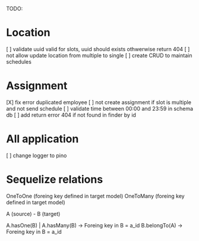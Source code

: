 TODO:

# Location

[ ] validate uuid valid for slots, uuid should exists othwerwise return 404
[ ] not allow update location from multiple to single
[ ] create CRUD to maintain schedules

# Assignment

[X] fix error duplicated employee
[ ] not create assignment if slot is multiple and not send schedule
[ ] validate time between 00:00 and 23:59 in schema db
[ ] add return error 404 if not found in finder by id

# All application

[ ] change logger to pino

# Sequelize relations

OneToOne (foreing key defined in target model)
OneToMany (foreing key defined in target model)

A (source) - B (target)

A.hasOne(B) | A.hasMany(B) -> Foreing key in B = a_id
B.belongTo(A) -> Foreing key in B = a_id
